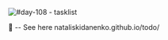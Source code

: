 ![#day-108 - tasklist](https://user-images.githubusercontent.com/98416995/215183250-a6ccb762-8d9c-41d3-9327-2572a0e32d8a.png)

👀 -- See here nataliskidanenko.github.io/todo/
